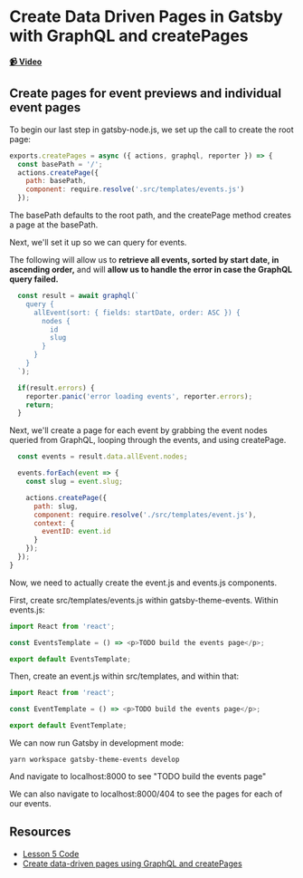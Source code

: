 # Create Data Driven Pages in Gatsby with GraphQL and createPages

**[📹 Video](https://egghead.io/lessons/gatsby-create-data-driven-pages-in-gatsby-with-graphql-and-createpages)**

## Create pages for event previews and individual event pages

To begin our last step in gatsby-node.js, we set up the call to create the root page:
```javascript
exports.createPages = async ({ actions, graphql, reporter }) => {
  const basePath = '/';
  actions.createPage({
    path: basePath,
    component: require.resolve('.src/templates/events.js')
  });
```
The basePath defaults to the root path, and the createPage method creates a page at the basePath.

Next, we'll set it up so we can query for events.

The following will allow us to **retrieve all events, sorted by start date, in ascending order,** and will **allow us to handle the error in case the GraphQL query failed.**
```javascript
  const result = await graphql(`
    query {
      allEvent(sort: { fields: startDate, order: ASC }) {
        nodes {
          id
          slug
        }
      }
    }
  `);

  if(result.errors) {
    reporter.panic('error loading events', reporter.errors);
    return;
  }
```
Next, we'll create a page for each event by grabbing the event nodes queried from GraphQL, looping through the events, and using createPage.
```javascript
  const events = result.data.allEvent.nodes;

  events.forEach(event => {
    const slug = event.slug;

    actions.createPage({
      path: slug,
      component: require.resolve('./src/templates/event.js'),
      context: {
        eventID: event.id
      }
    });
  });
}
```
Now, we need to actually create the event.js and events.js components.

First, create src/templates/events.js within gatsby-theme-events. Within events.js:
```javascript
import React from 'react';

const EventsTemplate = () => <p>TODO build the events page</p>;

export default EventsTemplate;
```
Then, create an event.js within src/templates, and within that:
```javascript
import React from 'react';

const EventTemplate = () => <p>TODO build the events page</p>;

export default EventTemplate;
```
We can now run Gatsby in development mode:
```
yarn workspace gatsby-theme-events develop
```
And navigate to localhost:8000 to see "TODO build the events page"

We can also navigate to localhost:8000/404 to see the pages for each of our events.

## Resources
- [Lesson 5 Code](https://github.com/ParkerGits/authoring-gatsby-themes/tree/05-gatsby-create-data-driven-pages-in-gatsby-with-graphql-and-createpages)
- [Create data-driven pages using GraphQL and createPages](https://www.gatsbyjs.org/tutorial/building-a-theme/#create-data-driven-pages-using-graphql-and-createpages)

